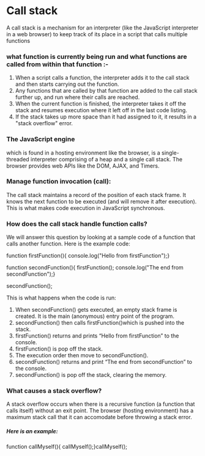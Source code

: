 # Call stack
A call stack is a mechanism for an interpreter (like the JavaScript interpreter in a web browser) to keep track of its place in a script that calls multiple functions

### what function is currently being run and what functions are called from within that function :-
1. When a script calls a function, the interpreter adds it to the call stack and then starts carrying out the function.
2. Any functions that are called by that function are added to the call stack further up, and run where their calls are reached.
3. When the current function is finished, the interpreter takes it off the stack and resumes execution where it left off in the last code listing.
4. If the stack takes up more space than it had assigned to it, it results in a "stack overflow" error.

### The JavaScript engine 
which is found in a hosting environment like the browser, is a single-threaded interpreter comprising of a heap and a single call stack. The browser provides web APIs like the DOM, AJAX, and Timers.


### Manage function invocation (call):
 The call stack maintains a record of the position of each stack frame. It knows the next function to be executed (and will remove it after execution). This is what makes code execution in JavaScript synchronous.

### How does the call stack handle function calls?
We will answer this question by looking at a sample code of a function that calls another function. Here is the example code:

function firstFunction(){ console.log("Hello from firstFunction");}

function secondFunction(){ firstFunction(); console.log("The end from secondFunction");}

secondFunction();

This is what happens when the code is run:

1. When secondFunction() gets executed, an empty stack frame is created. It is the main (anonymous) entry point of the program.
2. secondFunction() then calls firstFunction()which is pushed into the stack.
3. firstFunction() returns and prints “Hello from firstFunction” to the console.
4. firstFunction() is pop off the stack.
5. The execution order then move to secondFunction().
6. secondFunction() returns and print “The end from secondFunction” to the console.
7. secondFunction() is pop off the stack, clearing the memory.

### What causes a stack overflow?
A stack overflow occurs when there is a recursive function (a function that calls itself) without an exit point. The browser (hosting environment) has a maximum stack call that it can accomodate before throwing a stack error.

##### Here is an example:
function callMyself(){  callMyself();}callMyself();

